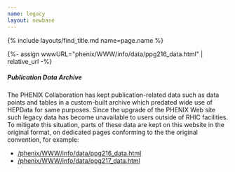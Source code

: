 ```yaml
---
name: legacy
layout: newbase
---
```

{% include layouts/find_title.md name=page.name %}

{%- assign wwwURL="phenix/WWW/info/data/ppg216_data.html" | relative_url -%}

##### Publication Data Archive

The PHENIX Collaboration has kept publication-related
data such as data points and tables in a custom-built
archive which predated wide use of HEPData for same
purposes. Since the upgrade of the PHENIX Web site such
legacy data has become unavailable to users outside
of RHIC facilities. To mitigate this situation, parts
of these data are kept on this website in the original
format, on dedicated pages conforming to the
the original convention, for example:

*  <a href="{{ wwwURL }}" target="_blank">/phenix/WWW/info/data/ppg216_data.html</a>
*  <a href="{{ wwwURL }}" target="_blank">/phenix/WWW/info/data/ppg217_data.html</a>
